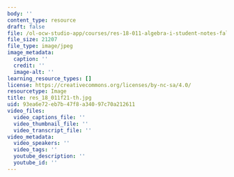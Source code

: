 ```yaml
---
body: ''
content_type: resource
draft: false
file: /ol-ocw-studio-app/courses/res-18-011-algebra-i-student-notes-fall-2021/res_18_011f21-th.jpg
file_size: 21207
file_type: image/jpeg
image_metadata:
  caption: ''
  credit: ''
  image-alt: ''
learning_resource_types: []
license: https://creativecommons.org/licenses/by-nc-sa/4.0/
resourcetype: Image
title: res_18_011f21-th.jpg
uid: 93ea6e72-eb7b-47f8-a340-97c70a212611
video_files:
  video_captions_file: ''
  video_thumbnail_file: ''
  video_transcript_file: ''
video_metadata:
  video_speakers: ''
  video_tags: ''
  youtube_description: ''
  youtube_id: ''
---
```

